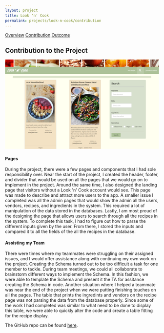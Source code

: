 ```yaml
---
layout: project
title: Look 'n' Cook
permalink: projects/look-n-cook/contribution
---
```


<div class="ui three item menu">
  <a href="/projects/look-n-cook/overview" class="item">Overview</a>
  <a href="/projects/look-n-cook/contribution" class="active item">Contribution</a>
  <a href="/projects/look-n-cook/outcome" class="item">Outcome</a>
</div>

<h2>Contribution to the Project</h2>

<img class="ui centered rounded image" src="/images/look-n-cook/look-n-cook_search.png">

<h4>Pages</h4>
<p>
During the project, there were a few pages and components that I had sole responsibility over. Near the start of the project, I created the header, footer, and divider that would be used on all the pages that we would go on to implement in the project. Around the same time, I also designed the landing page that visitors without a Look 'n' Cook account would see. This page was made to describe and attract more users to the app. A smaller issue I completed was all the admin pages that would show the admin all the users, vendors, recipes, and ingredients in the system. This required a lot of manipulation of the data stored in the databases. Lastly, I am most proud of the designing the page that allows users to search through all the recipes in the system. To complete this task, I had to figure out how to parse the different inputs given by the user. From there, I stored the inputs and compared it to all the fields of the all the recipes in the database.
</p>

<h4>Assisting my Team</h4>
<p>
There were times where my teammates were struggling on their assigned issues, and I would offer assistance along with continuing my own work on the project. Creating the Schema turned out to be too difficult a task for one member to tackle. During team meetings, we could all collaborate to brainstorm different ways to implement the Schema. In this fashion, we were able to template the Schema and present it the TA for assitance creating the Schema in code. Another situation where I helped a teammate was near the end of the project when we were putting finishing touches on all the pages. The table that prints the ingredints and vendors on the recipe page was not parsing the data from the database properly. Since some of the work I had completed was similar to what need to be done to display this table, we were able to quickly alter the code and create a table fitting for the recipe display.
</p>

<p>
The GitHub repo can be found <a href="https://github.com/look-n-cook/Look-n-Cook">here</a>.
</p>
